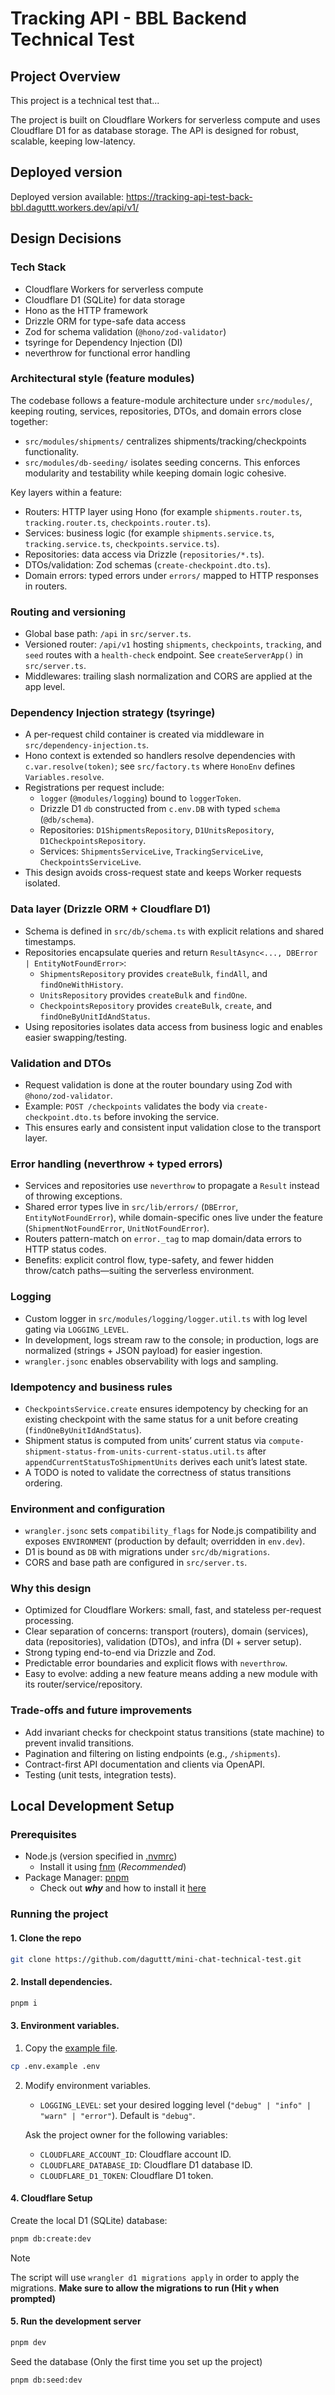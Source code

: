 # Tracking API - BBL Backend Technical Test

## Project Overview

This project is a technical test that...

The project is built on Cloudflare Workers for serverless compute and uses Cloudflare D1 for as database storage. The API is designed for robust, scalable, keeping low-latency.


## Deployed version

Deployed version available: https://tracking-api-test-back-bbl.daguttt.workers.dev/api/v1/

## Design Decisions

### Tech Stack
- Cloudflare Workers for serverless compute
- Cloudflare D1 (SQLite) for data storage
- Hono as the HTTP framework
- Drizzle ORM for type-safe data access
- Zod for schema validation (`@hono/zod-validator`)
- tsyringe for Dependency Injection (DI)
- neverthrow for functional error handling

### Architectural style (feature modules)
The codebase follows a feature-module architecture under `src/modules/`, keeping routing, services, repositories, DTOs, and domain errors close together:
- `src/modules/shipments/` centralizes shipments/tracking/checkpoints functionality.
- `src/modules/db-seeding/` isolates seeding concerns.
This enforces modularity and testability while keeping domain logic cohesive.

Key layers within a feature:
- Routers: HTTP layer using Hono (for example `shipments.router.ts`, `tracking.router.ts`, `checkpoints.router.ts`).
- Services: business logic (for example `shipments.service.ts`, `tracking.service.ts`, `checkpoints.service.ts`).
- Repositories: data access via Drizzle (`repositories/*.ts`).
- DTOs/validation: Zod schemas (`create-checkpoint.dto.ts`).
- Domain errors: typed errors under `errors/` mapped to HTTP responses in routers.

### Routing and versioning
- Global base path: `/api` in `src/server.ts`.
- Versioned router: `/api/v1` hosting `shipments`, `checkpoints`, `tracking`, and `seed` routes with a `health-check` endpoint. See `createServerApp()` in `src/server.ts`.
- Middlewares: trailing slash normalization and CORS are applied at the app level.

### Dependency Injection strategy (tsyringe)
- A per-request child container is created via middleware in `src/dependency-injection.ts`.
- Hono context is extended so handlers resolve dependencies with `c.var.resolve(token)`; see `src/factory.ts` where `HonoEnv` defines `Variables.resolve`.
- Registrations per request include:
  - `logger` (`@modules/logging`) bound to `loggerToken`.
  - Drizzle D1 `db` constructed from `c.env.DB` with typed `schema` (`@db/schema`).
  - Repositories: `D1ShipmentsRepository`, `D1UnitsRepository`, `D1CheckpointsRepository`.
  - Services: `ShipmentsServiceLive`, `TrackingServiceLive`, `CheckpointsServiceLive`.
- This design avoids cross-request state and keeps Worker requests isolated.

### Data layer (Drizzle ORM + Cloudflare D1)
- Schema is defined in `src/db/schema.ts` with explicit relations and shared timestamps.
- Repositories encapsulate queries and return `ResultAsync<..., DBError | EntityNotFoundError>`:
  - `ShipmentsRepository` provides `createBulk`, `findAll`, and `findOneWithHistory`.
  - `UnitsRepository` provides `createBulk` and `findOne`.
  - `CheckpointsRepository` provides `createBulk`, `create`, and `findOneByUnitIdAndStatus`.
- Using repositories isolates data access from business logic and enables easier swapping/testing.

### Validation and DTOs
- Request validation is done at the router boundary using Zod with `@hono/zod-validator`.
- Example: `POST /checkpoints` validates the body via `create-checkpoint.dto.ts` before invoking the service.
- This ensures early and consistent input validation close to the transport layer.

### Error handling (neverthrow + typed errors)
- Services and repositories use `neverthrow` to propagate a `Result` instead of throwing exceptions.
- Shared error types live in `src/lib/errors/` (`DBError`, `EntityNotFoundError`), while domain-specific ones live under the feature (`ShipmentNotFoundError`, `UnitNotFoundError`).
- Routers pattern-match on `error._tag` to map domain/data errors to HTTP status codes.
- Benefits: explicit control flow, type-safety, and fewer hidden throw/catch paths—suiting the serverless environment.

### Logging
- Custom logger in `src/modules/logging/logger.util.ts` with log level gating via `LOGGING_LEVEL`.
- In development, logs stream raw to the console; in production, logs are normalized (strings + JSON payload) for easier ingestion.
- `wrangler.jsonc` enables observability with logs and sampling.

### Idempotency and business rules
- `CheckpointsService.create` ensures idempotency by checking for an existing checkpoint with the same status for a unit before creating (`findOneByUnitIdAndStatus`).
- Shipment status is computed from units’ current status via `compute-shipment-status-from-units-current-status.util.ts` after `appendCurrentStatusToShipmentUnits` derives each unit’s latest state.
- A TODO is noted to validate the correctness of status transitions ordering.

### Environment and configuration
- `wrangler.jsonc` sets `compatibility_flags` for Node.js compatibility and exposes `ENVIRONMENT` (production by default; overridden in `env.dev`).
- D1 is bound as `DB` with migrations under `src/db/migrations`.
- CORS and base path are configured in `src/server.ts`.

### Why this design
- Optimized for Cloudflare Workers: small, fast, and stateless per-request processing.
- Clear separation of concerns: transport (routers), domain (services), data (repositories), validation (DTOs), and infra (DI + server setup).
- Strong typing end-to-end via Drizzle and Zod.
- Predictable error boundaries and explicit flows with `neverthrow`.
- Easy to evolve: adding a new feature means adding a new module with its router/service/repository.

### Trade-offs and future improvements
- Add invariant checks for checkpoint status transitions (state machine) to prevent invalid transitions.
- Pagination and filtering on listing endpoints (e.g., `/shipments`).
- Contract-first API documentation and clients via OpenAPI.
- Testing (unit tests, integration tests).

## Local Development Setup

### Prerequisites
- Node.js (version specified in [.nvmrc](./.nvmrc))
    - Install it using [fnm](https://github.com/Schniz/fnm) (*Recommended*)
- Package Manager: [pnpm](https://pnpm.io/es/installation)
    - Check out **_why_** and how to install it [here](https://gist.github.com/daguttt/89adeb45ef3cf6483c394e135ce6e9ec)

### Running the project
#### 1. Clone the repo
```bash
git clone https://github.com/daguttt/mini-chat-technical-test.git
```

#### 2. Install dependencies.
```bash
pnpm i
```

#### 3. Environment variables.
1. Copy the [example file](./.env.example).
```bash
cp .env.example .env
```
    
2. Modify environment variables. 
    - `LOGGING_LEVEL`: set your desired logging level (`"debug" | "info" | "warn" | "error"`). Default is `"debug"`.

    Ask the project owner for the following variables:
    - `CLOUDFLARE_ACCOUNT_ID`: Cloudflare account ID.
    - `CLOUDFLARE_DATABASE_ID`: Cloudflare D1 database ID.
    - `CLOUDFLARE_D1_TOKEN`: Cloudflare D1 token.
   

#### 4. Cloudflare Setup
Create the local D1 (SQLite) database:
```bash
pnpm db:create:dev
```

> [!NOTE]
> The script will use `wrangler d1 migrations apply` in order to apply the migrations. **Make sure to allow the migrations to run (Hit `y` when prompted)**


#### 5. Run the development server
```bash
pnpm dev
```

Seed the database (Only the first time you set up the project)
```bash
pnpm db:seed:dev
```


